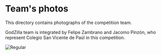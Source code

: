 Team's photos
====

This directory contains photographs of the competition team.

GodZilla team is integrated by Felipe Zambrano and Jacomo Pinzón, who represent Colegio San Vicente de Paúl in this competition.

![Regular](https://github.com/csvprobotica/WRO2024/blob/main/GodZilla/t-photos/1_GodZilla_Team.jpg)


